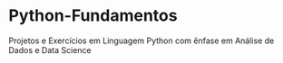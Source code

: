 # Python-Fundamentos
 Projetos e Exercícios em Linguagem Python com ênfase em Análise de Dados e Data Science

